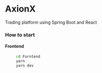 # AxionX
Trading  platform using Spring Boot and React
             
### How to start 

#### Frontend 
``` Bash
     cd Forntend
     yarn
     yarn dev   
```